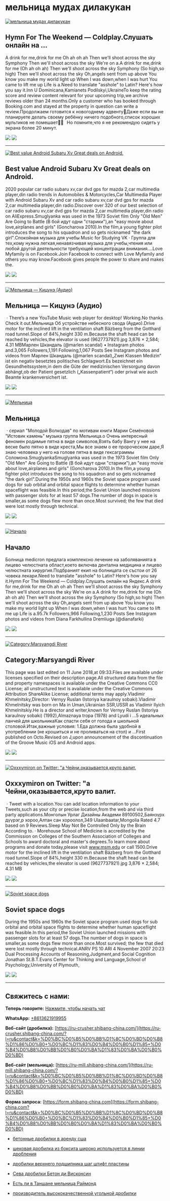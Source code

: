 # мельница мудах дилакукан

<a href="https://swt.shibang-china.com/?l=ru&img&k=%D0%BC%D0%B5%D0%BB%D1%8C%D0%BD%D0%B8%D1%86%D0%B0+%D0%BC%D1%83%D0%B4%D0%B0%D1%85+%D0%B4%D0%B8%D0%BB%D0%B0%D0%BA%D1%83%D0%BA%D0%B0%D0%BD" target="_blank">![мельница мудах дилакукан](http://static.shibang-china.com/all-800x300/401.jpg)</a>

## Hymn For The Weekend — Coldplay.Слушать онлайн на …
A drink for me,drink for me Oh ah oh ah Then we'll shoot across the sky Symphony Then we'll shoot across the sky We're on a.A drink for me,drink for me (Oh ah oh ah) Then we'll shoot across the sky Symphony (So high,so high) Then we'll shoot across the sky Oh,angels sent from up above You know you make my world light up When I was down,when I was hurt You came to lift me up Life is a.Need to translate &quot;asshole&quot; to Latin? Here's how you say it.Inn U Dominicana,Kamianets Podilskyi,UkraineTo keep the rating score and review content relevant for your upcoming trip,we archive reviews older than 24 months.Only a customer who has booked through Booking.com and stayed at the property in question can write a review.Продолжаем готовится к новогоднему адвенту🎄Даже если вы не планируете делать своему ребёнку ничего подобного,список хороших мультиков не помешает🎅🏼⠀Но помните,что я не рекомендую сидеть у экрана более 20 минут.


<a href="https://whatsapp.shibangsoft.com/WhatsApp.php" target="_blank" title="WhatsApp">![](http://static.shibang-china.com/icon/whatsapp.png)</a> <a href="https://swt.shibang-china.com/?l=ru&icon&k=%D0%BC%D0%B5%D0%BB%D1%8C%D0%BD%D0%B8%D1%86%D0%B0+%D0%BC%D1%83%D0%B4%D0%B0%D1%85+%D0%B4%D0%B8%D0%BB%D0%B0%D0%BA%D1%83%D0%BA%D0%B0%D0%BD" target="_blank">![](http://static.shibang-china.com/icon/chat-ru.png)</a>

---

<a href="https://swt.shibang-china.com/?l=ru&img&k=%D0%BC%D0%B5%D0%BB%D1%8C%D0%BD%D0%B8%D1%86%D0%B0+%D0%BC%D1%83%D0%B4%D0%B0%D1%85+%D0%B4%D0%B8%D0%BB%D0%B0%D0%BA%D1%83%D0%BA%D0%B0%D0%BD" target="_blank">![Best value Android Subaru Xv Great deals on Android.](http://static.shibang-china.com/all-800x300/1441.jpg)</a>

## Best value Android Subaru Xv Great deals on Android.
2020 popular car radio subaru xv,car dvd gps for mazda 2,car multimedia player,din radio trends in Automobiles &amp; Motorcycles,Car Multimedia Player with Android Subaru Xv and car radio subaru xv,car dvd gps for mazda 2,car multimedia player,din radio.Discover over 320 of our best selection of car radio subaru xv,car dvd gps for mazda 2,car multimedia player,din radio on AliExpress.Smuglyanka was used in the 1973 Soviet film Only &quot;Old Men&quot; Are Going to Battle (В бой идут одни &quot;старики&quot;),an &quot;easy movie about love,airplanes and girls&quot; (Goncharova 2010).In the film,a young fighter pilot introduces the song to his squadron and so gets nicknamed &quot;the dark girl&quot;.Спокойная музыка для учебы Music for Studying VK&nbsp;&#0183;&#32;Группа для тех,кому нужна легкая,ненавязчивая музыка для учебы,чтения или любой другой деятельности требующей концентрации внимания.…Love Myfamily is on Facebook.Join Facebook to connect with Love Myfamily and others you may know.Facebook gives people the power to share and makes the.


<a href="https://whatsapp.shibangsoft.com/WhatsApp.php" target="_blank" title="WhatsApp">![](http://static.shibang-china.com/icon/whatsapp.png)</a> <a href="https://swt.shibang-china.com/?l=ru&icon&k=%D0%BC%D0%B5%D0%BB%D1%8C%D0%BD%D0%B8%D1%86%D0%B0+%D0%BC%D1%83%D0%B4%D0%B0%D1%85+%D0%B4%D0%B8%D0%BB%D0%B0%D0%BA%D1%83%D0%BA%D0%B0%D0%BD" target="_blank">![](http://static.shibang-china.com/icon/chat-ru.png)</a>

---

<a href="https://swt.shibang-china.com/?l=ru&img&k=%D0%BC%D0%B5%D0%BB%D1%8C%D0%BD%D0%B8%D1%86%D0%B0+%D0%BC%D1%83%D0%B4%D0%B0%D1%85+%D0%B4%D0%B8%D0%BB%D0%B0%D0%BA%D1%83%D0%BA%D0%B0%D0%BD" target="_blank">![Мельница — Кицунэ (Аудио)](http://static.shibang-china.com/all-800x300/100.jpg)</a>

## Мельница — Кицунэ (Аудио)
&nbsp;&#0183;&#32;There’s a new YouTube Music web player for desktop! Working.No thanks Check it out.Мельница Об устройстве небесного свода (Аудио).Drive motor for the inclined lift in the ventilation shaft B&#228;zberg from the Gotthard road tunnel.Slope of 84%,height 330 m.Because the shaft head can be reached by vehicles,the elevator is used (9627737921).jpg 3,876 &#215; 2,584; 4.31 MBМарлен Шкандаль (@marlen scandal) • Instagram photos and.3,065 Followers,1,191 Following,1,067 Posts See Instagram photos and videos from Марлен Шкандаль (@marlen scandal)„Zwei Klassen Medizin“ ist ein negativ besetztes politisches Schlagwort.Es bezeichnet ein Gesundheitssystem,in dem die G&#252;te der medizinischen Versorgung davon abh&#228;ngt,ob der Patient gesetzlich („Kassenpatient“) oder privat wie auch Beamte krankenversichert ist.


<a href="https://whatsapp.shibangsoft.com/WhatsApp.php" target="_blank" title="WhatsApp">![](http://static.shibang-china.com/icon/whatsapp.png)</a> <a href="https://swt.shibang-china.com/?l=ru&icon&k=%D0%BC%D0%B5%D0%BB%D1%8C%D0%BD%D0%B8%D1%86%D0%B0+%D0%BC%D1%83%D0%B4%D0%B0%D1%85+%D0%B4%D0%B8%D0%BB%D0%B0%D0%BA%D1%83%D0%BA%D0%B0%D0%BD" target="_blank">![](http://static.shibang-china.com/icon/chat-ru.png)</a>

---

<a href="https://swt.shibang-china.com/?l=ru&img&k=%D0%BC%D0%B5%D0%BB%D1%8C%D0%BD%D0%B8%D1%86%D0%B0+%D0%BC%D1%83%D0%B4%D0%B0%D1%85+%D0%B4%D0%B8%D0%BB%D0%B0%D0%BA%D1%83%D0%BA%D0%B0%D0%BD" target="_blank">![Мельница](http://static.shibang-china.com/all-800x300/706.jpg)</a>

## Мельница
&nbsp;&#0183;&#32;сериал &quot;Молодой Волкодав&quot; по мотивам книги Марии Семёновой &quot;Истовик камень&quot; музыка группа Мельница.о Очень интересный феномен родимые пятна в виде символов,Взять бабу Вангу у нее на веске было пятно в виде креста,Мы все знаем о ее пророческом даре,Я знаю человека у него на голове пятна в виде гексаграммы Соломона.SmuglyankaSmuglyanka was used in the 1973 Soviet film Only &quot;Old Men&quot; Are Going to Battle (В бой идут одни &quot;старики&quot;),an &quot;easy movie about love,airplanes and girls&quot; (Goncharova 2010).In the film,a young fighter pilot introduces the song to his squadron and so gets nicknamed &quot;the dark girl&quot;.During the 1950s and 1960s the Soviet space program used dogs for sub orbital and orbital space flights to determine whether human spaceflight was feasible.In this period,the Soviet Union launched missions with passenger slots for at least 57 dogs.The number of dogs in space is smaller,as some dogs flew more than once.Most survived; the few that died were lost mostly through technical.


<a href="https://whatsapp.shibangsoft.com/WhatsApp.php" target="_blank" title="WhatsApp">![](http://static.shibang-china.com/icon/whatsapp.png)</a> <a href="https://swt.shibang-china.com/?l=ru&icon&k=%D0%BC%D0%B5%D0%BB%D1%8C%D0%BD%D0%B8%D1%86%D0%B0+%D0%BC%D1%83%D0%B4%D0%B0%D1%85+%D0%B4%D0%B8%D0%BB%D0%B0%D0%BA%D1%83%D0%BA%D0%B0%D0%BD" target="_blank">![](http://static.shibang-china.com/icon/chat-ru.png)</a>

---

<a href="https://swt.shibang-china.com/?l=ru&img&k=%D0%BC%D0%B5%D0%BB%D1%8C%D0%BD%D0%B8%D1%86%D0%B0+%D0%BC%D1%83%D0%B4%D0%B0%D1%85+%D0%B4%D0%B8%D0%BB%D0%B0%D0%BA%D1%83%D0%BA%D0%B0%D0%BD" target="_blank">![Начало](http://static.shibang-china.com/all-800x300/1269.jpg)</a>

## Начало
Болница medicron предлага комплексно лечение на заболяванията в лицево челюстната област,което включва дентална медицина и лицево челюстната хирургия.Подбраният екип на болницата се състои от 26 човека лекари.Need to translate &quot;asshole&quot; to Latin? Here's how you say it.Hymn For The Weekend — Coldplay.Слушать онлайн на Яндекс.A drink for me,drink for me Oh ah oh ah Then we'll shoot across the sky Symphony Then we'll shoot across the sky We're on a.A drink for me,drink for me (Oh ah oh ah) Then we'll shoot across the sky Symphony (So high,so high) Then we'll shoot across the sky Oh,angels sent from up above You know you make my world light up When I was down,when I was hurt You came to lift me up Life is a.95.7k Followers,966 Following,1,230 Posts See Instagram photos and videos from Diana Farkhullina Dremliuga (@dianafarki)


<a href="https://whatsapp.shibangsoft.com/WhatsApp.php" target="_blank" title="WhatsApp">![](http://static.shibang-china.com/icon/whatsapp.png)</a> <a href="https://swt.shibang-china.com/?l=ru&icon&k=%D0%BC%D0%B5%D0%BB%D1%8C%D0%BD%D0%B8%D1%86%D0%B0+%D0%BC%D1%83%D0%B4%D0%B0%D1%85+%D0%B4%D0%B8%D0%BB%D0%B0%D0%BA%D1%83%D0%BA%D0%B0%D0%BD" target="_blank">![](http://static.shibang-china.com/icon/chat-ru.png)</a>

---

<a href="https://swt.shibang-china.com/?l=ru&img&k=%D0%BC%D0%B5%D0%BB%D1%8C%D0%BD%D0%B8%D1%86%D0%B0+%D0%BC%D1%83%D0%B4%D0%B0%D1%85+%D0%B4%D0%B8%D0%BB%D0%B0%D0%BA%D1%83%D0%BA%D0%B0%D0%BD" target="_blank">![Category:Marsyangdi River](http://static.shibang-china.com/all-800x300/881.jpg)</a>

## Category:Marsyangdi River
This page was last edited on 11 June 2018,at 09:33.Files are available under licenses specified on their description page.All structured data from the file and property namespaces is available under the Creative Commons CC0 License; all unstructured text is available under the Creative Commons Attribution ShareAlike License; additional terms may apply.Vladimir Khmelnitsky,Director: Vernyy Ruslan (Istoriya karaulnoy sobaki).Vladimir Khmelnitsky was born on Ma in Uman,Ukrainian SSR,USSR as Vladimir Ilyich Khmelnitskiy.He is a director and writer,known for Vernyy Ruslan (Istoriya karaulnoy sobaki) (1992),Almaznaya tropa (1978) and Lyudi i …5 идеальных ланчей для школьникаКак спасти себя от голода и школьной столовой.Итак,важные условия: 1.Еда должна была удобной в употреблении (не крошиться и не проливаться на стол) и …First published on Octo.Revised on J,upon announcement of the discontinuation of the Groove Music iOS and Android apps.


<a href="https://whatsapp.shibangsoft.com/WhatsApp.php" target="_blank" title="WhatsApp">![](http://static.shibang-china.com/icon/whatsapp.png)</a> <a href="https://swt.shibang-china.com/?l=ru&icon&k=%D0%BC%D0%B5%D0%BB%D1%8C%D0%BD%D0%B8%D1%86%D0%B0+%D0%BC%D1%83%D0%B4%D0%B0%D1%85+%D0%B4%D0%B8%D0%BB%D0%B0%D0%BA%D1%83%D0%BA%D0%B0%D0%BD" target="_blank">![](http://static.shibang-china.com/icon/chat-ru.png)</a>

---

<a href="https://swt.shibang-china.com/?l=ru&img&k=%D0%BC%D0%B5%D0%BB%D1%8C%D0%BD%D0%B8%D1%86%D0%B0+%D0%BC%D1%83%D0%B4%D0%B0%D1%85+%D0%B4%D0%B8%D0%BB%D0%B0%D0%BA%D1%83%D0%BA%D0%B0%D0%BD" target="_blank">![Oxxxymiron on Twitter: &quot;а Чейни,оказывается,круто валит.](http://static.shibang-china.com/all-800x300/654.jpg)</a>

## Oxxxymiron on Twitter: &quot;а Чейни,оказывается,круто валит.
&nbsp;&#0183;&#32;Tweet with a location.You can add location information to your Tweets,such as your city or precise location,from the web and via third party applications.Монголын Урлаг Дизайны Академи 89100502,Баянзүрх дүүрэг,р хороо,Алтан сан хороолол,349 Ulaanbaatar,Mongolia Rated 4.7 based on 9 Reviews.Sleep May Not Be Controlled Only by the Brain According to.&nbsp;&#0183;&#32;Morehouse School of Medicine is accredited by the Commission on Colleges of the Southern Association of Colleges and Schools to award doctoral and master's degrees.To learn more about programs and donate today,please visit www.msm.edu or call 1500.Drive motor for the inclined lift in the ventilation shaft B&#228;zberg from the Gotthard road tunnel.Slope of 84%,height 330 m.Because the shaft head can be reached by vehicles,the elevator is used (9627737921).jpg 3,876 &#215; 2,584; 4.31 MB


<a href="https://whatsapp.shibangsoft.com/WhatsApp.php" target="_blank" title="WhatsApp">![](http://static.shibang-china.com/icon/whatsapp.png)</a> <a href="https://swt.shibang-china.com/?l=ru&icon&k=%D0%BC%D0%B5%D0%BB%D1%8C%D0%BD%D0%B8%D1%86%D0%B0+%D0%BC%D1%83%D0%B4%D0%B0%D1%85+%D0%B4%D0%B8%D0%BB%D0%B0%D0%BA%D1%83%D0%BA%D0%B0%D0%BD" target="_blank">![](http://static.shibang-china.com/icon/chat-ru.png)</a>

---

<a href="https://swt.shibang-china.com/?l=ru&img&k=%D0%BC%D0%B5%D0%BB%D1%8C%D0%BD%D0%B8%D1%86%D0%B0+%D0%BC%D1%83%D0%B4%D0%B0%D1%85+%D0%B4%D0%B8%D0%BB%D0%B0%D0%BA%D1%83%D0%BA%D0%B0%D0%BD" target="_blank">![Soviet space dogs](http://static.shibang-china.com/all-800x300/1326.jpg)</a>

## Soviet space dogs
During the 1950s and 1960s the Soviet space program used dogs for sub orbital and orbital space flights to determine whether human spaceflight was feasible.In this period,the Soviet Union launched missions with passenger slots for at least 57 dogs.The number of dogs in space is smaller,as some dogs flew more than once.Most survived; the few that died were lost mostly through technical.ANRV PS 10 ARI 4 November 2007 20:23 Dual Processing Accounts of Reasoning,Judgment,and Social Cognition Jonathan St.B.T.Evans Center for Thinking and Language,School of Psychology,University of Plymouth,

<a href="https://whatsapp.shibangsoft.com/WhatsApp.php" target="_blank" title="WhatsApp">![](http://static.shibang-china.com/icon/whatsapp.png)</a> <a href="https://swt.shibang-china.com/?l=ru&icon&k=%D0%BC%D0%B5%D0%BB%D1%8C%D0%BD%D0%B8%D1%86%D0%B0+%D0%BC%D1%83%D0%B4%D0%B0%D1%85+%D0%B4%D0%B8%D0%BB%D0%B0%D0%BA%D1%83%D0%BA%D0%B0%D0%BD" target="_blank">![](http://static.shibang-china.com/icon/chat-ru.png)</a>

---
## Свяжитесь с нами:

**Теперь говорите:** [Нажмите, чтобы начать чат](https://swt.shibang-china.com?l=ru&contact&k=%D0%BC%D0%B5%D0%BB%D1%8C%D0%BD%D0%B8%D1%86%D0%B0+%D0%BC%D1%83%D0%B4%D0%B0%D1%85+%D0%B4%D0%B8%D0%BB%D0%B0%D0%BA%D1%83%D0%BA%D0%B0%D0%BD)

**WhatsApp:**  [+8613621919955](https://whatsapp.shibangsoft.com/WhatsApp.php)

**Веб-сайт (дробилка):** [https://ru-crusher.shibang-china.com/](https://ru-crusher.shibang-china.com/?l=ru&contact&k=%D0%BC%D0%B5%D0%BB%D1%8C%D0%BD%D0%B8%D1%86%D0%B0+%D0%BC%D1%83%D0%B4%D0%B0%D1%85+%D0%B4%D0%B8%D0%BB%D0%B0%D0%BA%D1%83%D0%BA%D0%B0%D0%BD)

**Веб-сайт (мельница):** [https://ru-mill.shibang-china.com/](https://ru-mill.shibang-china.com/?l=ru&contact&k=%D0%BC%D0%B5%D0%BB%D1%8C%D0%BD%D0%B8%D1%86%D0%B0+%D0%BC%D1%83%D0%B4%D0%B0%D1%85+%D0%B4%D0%B8%D0%BB%D0%B0%D0%BA%D1%83%D0%BA%D0%B0%D0%BD)

**Форма запроса:** [https://form.shibang-china.com](https://form.shibang-china.com?l=ru&contact&k=%D0%BC%D0%B5%D0%BB%D1%8C%D0%BD%D0%B8%D1%86%D0%B0+%D0%BC%D1%83%D0%B4%D0%B0%D1%85+%D0%B4%D0%B8%D0%BB%D0%B0%D0%BA%D1%83%D0%BA%D0%B0%D0%BD)

* [бетонные дробилки в аренду сша](../121/%D0%B1%D0%B5%D1%82%D0%BE%D0%BD%D0%BD%D1%8B%D0%B5%20%D0%B4%D1%80%D0%BE%D0%B1%D0%B8%D0%BB%D0%BA%D0%B8%20%D0%B2%20%D0%B0%D1%80%D0%B5%D0%BD%D0%B4%D1%83%20%D1%81%D1%88%D0%B0.md)

* [щековая дробилка из боксита широко используется в линии дробления](../125/%D1%89%D0%B5%D0%BA%D0%BE%D0%B2%D0%B0%D1%8F%20%D0%B4%D1%80%D0%BE%D0%B1%D0%B8%D0%BB%D0%BA%D0%B0%20%D0%B8%D0%B7%20%D0%B1%D0%BE%D0%BA%D1%81%D0%B8%D1%82%D0%B0%20%D1%88%D0%B8%D1%80%D0%BE%D0%BA%D0%BE%20%D0%B8%D1%81%D0%BF%D0%BE%D0%BB%D1%8C%D0%B7%D1%83%D0%B5%D1%82%D1%81%D1%8F%20%D0%B2%20%D0%BB%D0%B8%D0%BD%D0%B8%D0%B8%20%D0%B4%D1%80%D0%BE%D0%B1%D0%BB%D0%B5%D0%BD%D0%B8%D1%8F.md)

* [дробилки верхнего подшипника шаг штифт пластины](../123/%D0%B4%D1%80%D0%BE%D0%B1%D0%B8%D0%BB%D0%BA%D0%B8%20%D0%B2%D0%B5%D1%80%D1%85%D0%BD%D0%B5%D0%B3%D0%BE%20%D0%BF%D0%BE%D0%B4%D1%88%D0%B8%D0%BF%D0%BD%D0%B8%D0%BA%D0%B0%20%D1%88%D0%B0%D0%B3%20%D1%88%D1%82%D0%B8%D1%84%D1%82%20%D0%BF%D0%BB%D0%B0%D1%81%D1%82%D0%B8%D0%BD%D1%8B.md)

* [Сева дробилки Бетон ди Висконсин](../121/%D0%A1%D0%B5%D0%B2%D0%B0%20%D0%B4%D1%80%D0%BE%D0%B1%D0%B8%D0%BB%D0%BA%D0%B8%20%D0%91%D0%B5%D1%82%D0%BE%D0%BD%20%D0%B4%D0%B8%20%D0%92%D0%B8%D1%81%D0%BA%D0%BE%D0%BD%D1%81%D0%B8%D0%BD.md)

* [Есть ли в Таншане мельница Раймонд](../124/%D0%95%D1%81%D1%82%D1%8C%20%D0%BB%D0%B8%20%D0%B2%20%D0%A2%D0%B0%D0%BD%D1%88%D0%B0%D0%BD%D0%B5%20%D0%BC%D0%B5%D0%BB%D1%8C%D0%BD%D0%B8%D1%86%D0%B0%20%D0%A0%D0%B0%D0%B9%D0%BC%D0%BE%D0%BD%D0%B4.md)

* [производитель высококачественной угольной дробилки](../122/%D0%BF%D1%80%D0%BE%D0%B8%D0%B7%D0%B2%D0%BE%D0%B4%D0%B8%D1%82%D0%B5%D0%BB%D1%8C%20%D0%B2%D1%8B%D1%81%D0%BE%D0%BA%D0%BE%D0%BA%D0%B0%D1%87%D0%B5%D1%81%D1%82%D0%B2%D0%B5%D0%BD%D0%BD%D0%BE%D0%B9%20%D1%83%D0%B3%D0%BE%D0%BB%D1%8C%D0%BD%D0%BE%D0%B9%20%D0%B4%D1%80%D0%BE%D0%B1%D0%B8%D0%BB%D0%BA%D0%B8.md)